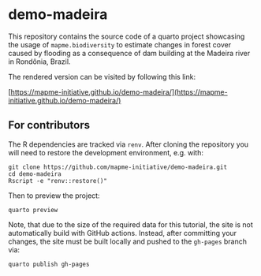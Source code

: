 # demo-madeira

This repository contains the source code of a quarto project showcasing
the usage of `mapme.biodiversity` to estimate changes in forest cover
caused by flooding as a consequence of dam building at the Madeira river in
Rondônia, Brazil.

The rendered version can be visited by following this link:

[https://mapme-initiative.github.io/demo-madeira/](https://mapme-initiative.github.io/demo-madeira/)


## For contributors

The R dependencies are tracked via `renv`. After cloning the repository
you will need to restore the development environment, e.g. with:

```shell
git clone https://github.com/mapme-initiative/demo-madeira.git
cd demo-madeira
Rscript -e "renv::restore()"
```

Then to preview the project:

```shell
quarto preview
```

Note, that due to the size of the required data for this tutorial,
the site is not automatically build with GitHub actions. Instead,
after committing your changes, the site must be built locally and pushed
to the `gh-pages` branch via:

```shell
quarto publish gh-pages
```